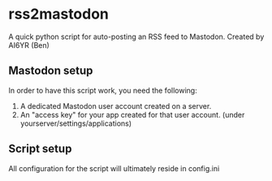 # rss2mastodon

A quick python script for auto-posting an RSS feed to Mastodon. Created by AI6YR (Ben)

## Mastodon setup

In order to have this script work, you need the following:
1. A dedicated Mastodon user account created on a server.
2. An "access key" for your app created for that user account. (under yourserver/settings/applications)

## Script setup

All configuration for the script will ultimately reside in config.ini



